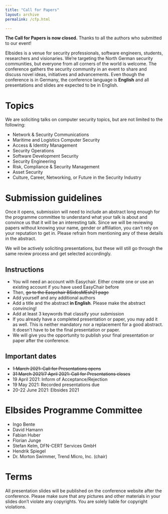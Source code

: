 ```yaml
---
title: "Call for Papers"
layout: archive
permalink: /cfp.html

---
```


**The Call for Papers is now closed.** Thanks to all the authors who submitted to our event!

Elbsides is a venue for security professionals, software engineers, students, researchers and visionaries. We’re targeting the North German security communities, but everyone from all corners of the world is welcome. The conference gathers the security community in an event to share and discuss novel ideas, initiatives and advancements. Even though the conference is in Germany, the conference language is **English** and all presentations and slides are expected to be in English.

# Topics #

We are soliciting talks on computer security topics, but are not limited to the following:

* Network & Security Communications
* Maritime and Logistics Computer Security
* Access & Identity Management
* Security Operations
* Software Development Security
* Security Engineering
* Risk, Compliance & Security Management
* Asset Security
* Culture, Career, Networking, or Future in the Security Industry

# Submission guidelines #

Once it opens, submission will need to include an abstract long enough for the programme committee to understand what your talk is about and convince us that it will be an interesting talk. Since we will be reviewing papers without knowing your name, gender or affiliation, you can't rely on your reputation to get in. Please refrain from mentioning any of these details in the abstract.

We will be actively soliciting presentations, but these will still go through the same review process and get selected accordingly.

## Instructions ##

* You will need an account with Easychair. Either create one or use an existing account if you have used EasyChair before
* Then, ~~go to the Easychair BSidesMEsh21 page~~
* Add yourself and any additional authors
* Add a title and the abstract **in English**. Please make the abstract convincing!
* Add at least 3 keywords that classify your submission
* If you already have a completed presentation or paper, you may add it as well. This is neither mandatory nor a replacement for a good abstract. It doesn't have to be the final presentation or paper.
* We will give you the opportunity to publish your final presentation or paper after the conference.

## Important dates ##

* ~~1 March 2021: Call for Presentations opens~~
* ~~31 March 2021/7 April 2021: Call for Presentations closes~~
* 19 April 2021: Inform of Acceptance/Rejection
* 19 May 2021: Recorded presentations due
* 20-22 June 2021: Elbsides 2021

# Elbsides Programme Committee #

* Ingo Bente
* David Hamann
* Fabian Huber
* Florian Junge
* Stefan Kelm, DFN-CERT Services GmbH
* Hendrik Spiegel
* Dr. Morton Swimmer, Trend Micro, Inc. (chair)

# Terms #

All presentation slides will be published on the conference website after the conference. Please make sure that any pictures and other materials in your slides don’t violate any copyrights. You are solely liable for copyright violations.
